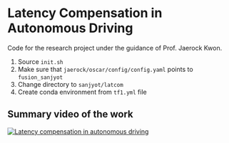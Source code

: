 # Latency Compensation in Autonomous Driving

Code for the research project under the guidance of Prof. Jaerock Kwon.

1. Source `init.sh`
2. Make sure that `jaerock/oscar/config/config.yaml` points to `fusion_sanjyot`
3. Change directory to `sanjyot/latcom`
4. Create conda environment from `tf1.yml` file


## Summary video of the work
[![Latency compensation in autonomous driving](https://img.youtube.com/vi/4goiiVKqOjI/0.jpg)](https://www.youtube.com/watch?v=4goiiVKqOjI)
